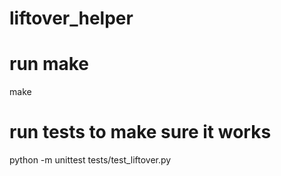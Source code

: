 # liftover_helper
# run make
make

# run tests to make sure it works
python -m unittest tests/test_liftover.py
